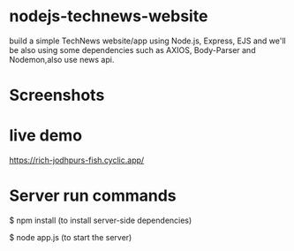 # nodejs-technews-website

build a simple TechNews website/app using Node.js, Express, EJS and we'll be also using some dependencies such as AXIOS, Body-Parser and Nodemon,also use news api.
# Screenshots 


# live demo 

https://rich-jodhpurs-fish.cyclic.app/

# Server run commands

$ npm install (to install server-side dependencies)

$ node app.js (to start the server)



